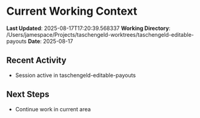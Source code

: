 # Current Working Context

**Last Updated**: 2025-08-17T17:20:39.568337
**Working Directory**: /Users/jamespace/Projects/taschengeld-worktrees/taschengeld-editable-payouts
**Date**: 2025-08-17

## Recent Activity
- Session active in taschengeld-editable-payouts

## Next Steps
- Continue work in current area
